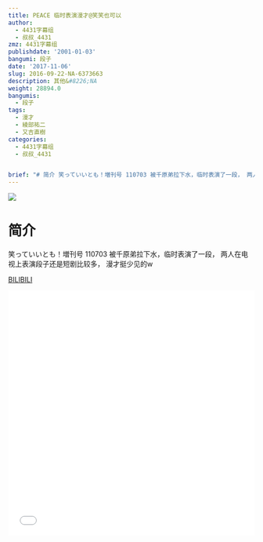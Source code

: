 ```yaml
---
title: PEACE 临时表演漫才@笑笑也可以
author:
  - 4431字幕组
  - 叔叔_4431
zmz: 4431字幕组
publishdate: '2001-01-03'
bangumi: 段子
date: '2017-11-06'
slug: 2016-09-22-NA-6373663
description: 其他&#8226;NA
weight: 28894.0
bangumis:
  - 段子
tags:
  - 漫才
  - 綾部祐二
  - 又吉直樹
categories:
  - 4431字幕组
  - 叔叔_4431


brief: "# 简介 笑っていいとも！増刊号 110703 被千原弟拉下水，临时表演了一段， 两人在电视上表演段子还是短剧比较多， 漫才挺少见的w"
---
```

![](https://i.imgur.com/YTjcZvp.png)
# 简介  
笑っていいとも！増刊号 110703
被千原弟拉下水，临时表演了一段，
两人在电视上表演段子还是短剧比较多，
漫才挺少见的w

  [BILIBILI](https://www.bilibili.com/video/av6373663/)

  <iframe src="//www.bilibili.com/blackboard/player.html?aid=6373663" width="100%" height="500" frameborder="0" allowfullscreen="allowfullscreen"></iframe>
